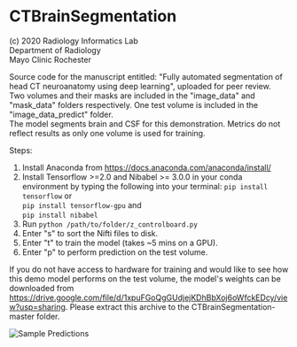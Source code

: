 # CTBrainSegmentation
(c) 2020
Radiology Informatics Lab\
Department of Radiology\
Mayo Clinic Rochester

Source code for the manuscript entitled: "Fully automated segmentation of head CT neuroanatomy using deep learning", uploaded for peer review.\
Two volumes and their masks are included in the "image_data" and "mask_data" folders respectively. One test volume is included in the "image_data_predict" folder.\
The model segments brain and CSF for this demonstration. Metrics do not reflect results as only one volume is used for training.

Steps:
1. Install Anaconda from https://docs.anaconda.com/anaconda/install/
2. Install Tensorflow >=2.0 and Nibabel >= 3.0.0 in your conda environment by typing the following into your terminal:
   `pip install tensorflow` or\
   `pip install tensorflow-gpu` and\
   `pip install nibabel`
3. Run `python /path/to/folder/z_controlboard.py`
4. Enter "s" to sort the Nifti files to disk.
5. Enter "t" to train the model (takes ~5 mins on a GPU).
6. Enter "p" to perform prediction on the test volume.

If you do not have access to hardware for training and would like to see how this demo model performs on the test volume, the model's weights can be downloaded from https://drive.google.com/file/d/1xpuFGoQgGUdjejKDhBbXoj6oWfckEDcy/view?usp=sharing. Please extract this archive to the CTBrainSegmentation-master folder.

![Sample Predictions](https://github.com/jasonccai/CTBrainSegmentation/blob/master/Sample%20Performance.jpg)
